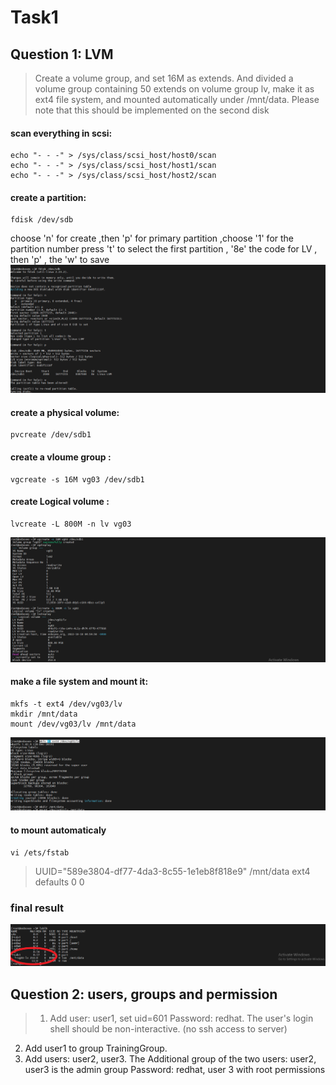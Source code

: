 # Task1


## Question 1: LVM
>Create a volume group, and set 16M as extends. And divided a volume group containing 50 extends on
volume group lv, make it as ext4 file system, and mounted automatically under /mnt/data. Please
note that this should be implemented on the second disk
#### scan everything in scsi:
```
echo "- - -" > /sys/class/scsi_host/host0/scan
echo "- - -" > /sys/class/scsi_host/host1/scan
echo "- - -" > /sys/class/scsi_host/host2/scan
```
#### create a partition:
```
fdisk /dev/sdb
```
choose 'n' for create ,then 'p' for primary partition ,choose '1' for the partition number
press 't' to select the first partition , '8e' the code for LV , then 'p' , the 'w' to save
![create partition](/create-partition.png)
#### create a physical volume:
```
pvcreate /dev/sdb1
```
#### create a vloume group :
```
vgcreate -s 16M vg03 /dev/sdb1
```
#### create Logical volume :
```
lvcreate -L 800M -n lv vg03
```
![vg and lv](https://github.com/haithamhamad/Task1/blob/ac5a12d2939502da4bd55524d32b5fe33ed51aea/create%20vg%20and%20LV.png)


#### make a file system and mount it:
```
mkfs -t ext4 /dev/vg03/lv
mkdir /mnt/data
mount /dev/vg03/lv /mnt/data
```
![mount](https://github.com/haithamhamad/Task1/blob/8211452cb273cf38066759d8c178af476a30a702/mount%20the%20fs.png)

#### to mount automaticaly
```
vi /ets/fstab
```
> UUID="589e3804-df77-4da3-8c55-1e1eb8f818e9" /mnt/data  ext4 defaults  0 0

### final result
![res](https://github.com/haithamhamad/Task1/blob/8211452cb273cf38066759d8c178af476a30a702/result%20lvm.png)

## Question 2: users, groups and permission
>1. Add user: user1, set uid=601 Password: redhat. The user's login shell should be non-interactive. (no ssh access to server)
2. Add user1 to group TrainingGroup.
3. Add users: user2, user3. The Additional group of the two users: user2, user3 is the admin group Password: redhat, user 3 with root permissions
